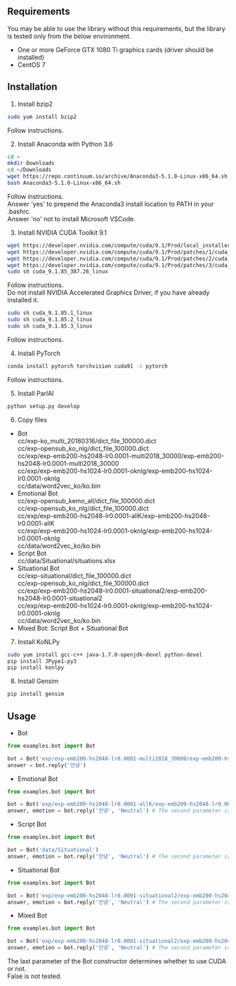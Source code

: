 ## Requirements
You may be able to use the library without this requirements, but the library is tested only from the below environment.
- One or more GeForce GTX 1080 Ti graphics cards (driver should be installed)
- CentOS 7

## Installation
1. Install bzip2  
```bash
sudo yum install bzip2
```
Follow instructions.


2. Install Anaconda with Python 3.6  
```bash
cd ~
mkdir Downloads
cd ~/Downloads
wget https://repo.continuum.io/archive/Anaconda3-5.1.0-Linux-x86_64.sh
bash Anaconda3-5.1.0-Linux-x86_64.sh
```
Follow instructions.  
Answer 'yes' to prepend the Anaconda3 install location to PATH in your .bashrc.  
Answer 'no' not to install Microsoft VSCode.


3. Install NVIDIA CUDA Toolkit 9.1
```bash
wget https://developer.nvidia.com/compute/cuda/9.1/Prod/local_installers/cuda_9.1.85_387.26_linux
wget https://developer.nvidia.com/compute/cuda/9.1/Prod/patches/1/cuda_9.1.85.1_linux
wget https://developer.nvidia.com/compute/cuda/9.1/Prod/patches/2/cuda_9.1.85.2_linux
wget https://developer.nvidia.com/compute/cuda/9.1/Prod/patches/3/cuda_9.1.85.3_linux
sudo sh cuda_9.1.85_387.26_linux
```
Follow instructions.  
Do not install NVIDIA Accelerated Graphics Driver, if you have already installed it.  
```bash
sudo sh cuda_9.1.85.1_linux
sudo sh cuda_9.1.85.2_linux
sudo sh cuda_9.1.85.3_linux
```
Follow instructions.


4. Install PyTorch
```bash
conda install pytorch torchvision cuda91 -c pytorch
```
Follow instructions.


5. Install ParlAI
```bash
python setup.py develop
```


6. Copy files  
  - Bot  
cc/exp-ko_multi_20180316/dict_file_100000.dict  
cc/exp-opensub_ko_nlg/dict_file_100000.dict  
cc/exp/exp-emb200-hs2048-lr0.0001-multi2018_30000/exp-emb200-hs2048-lr0.0001-multi2018_30000  
cc/exp/exp-emb200-hs1024-lr0.0001-oknlg/exp-emb200-hs1024-lr0.0001-oknlg  
cc/data/word2vec_ko/ko.bin  
  - Emotional Bot  
cc/exp-opensub_kemo_all/dict_file_100000.dict  
cc/exp-opensub_ko_nlg/dict_file_100000.dict  
cc/exp/exp-emb200-hs2048-lr0.0001-allK/exp-emb200-hs2048-lr0.0001-allK  
cc/exp/exp-emb200-hs1024-lr0.0001-oknlg/exp-emb200-hs1024-lr0.0001-oknlg  
cc/data/word2vec_ko/ko.bin  
  - Script Bot  
cc/data/Situational/situations.xlsx
  - Situational Bot  
cc/exp-situational/dict_file_100000.dict  
cc/exp-opensub_ko_nlg/dict_file_100000.dict  
cc/exp/exp-emb200-hs2048-lr0.0001-situational2/exp-emb200-hs2048-lr0.0001-situational2  
cc/exp/exp-emb200-hs1024-lr0.0001-oknlg/exp-emb200-hs1024-lr0.0001-oknlg  
cc/data/word2vec_ko/ko.bin  
  - Mixed Bot: Script Bot + Situational Bot

7. Install KoNLPy
```bash
sudo yum install gcc-c++ java-1.7.0-openjdk-devel python-devel
pip install JPype1-py3
pip install konlpy
```


8. Install Gensim
```bash
pip install gensim
```

## Usage
* Bot  

```python
from examples.bot import Bot

bot = Bot('exp/exp-emb200-hs2048-lr0.0001-multi2018_30000/exp-emb200-hs2048-lr0.0001-multi2018_30000', 'exp-ko_multi_20180316/dict_file_100000.dict', cuda=True)
answer = bot.reply('안녕')
```
* Emotional Bot  

```python
from examples.bot import Bot

bot = Bot('exp/exp-emb200-hs2048-lr0.0001-allK/exp-emb200-hs2048-lr0.0001-allK', 'exp-opensub_kemo_all/dict_file_100000.dict', cuda=True)
answer, emotion = bot.reply('안녕', 'Neutral') # The second parameter can be one of these: Neutral, Happiness, Anger, Sadness, Surprise, Fear, Disgust.
```

* Script Bot  

```python
from examples.bot import Bot

bot = Bot('data/Situational')
answer, emotion = bot.reply('안녕', 'Neutral') # The second parameter can be one of these: Neutral, Happiness, Anger, Sadness, Surprise, Fear, Disgust.
```

* Situational Bot  

```python
from examples.bot import Bot

bot = Bot('exp/exp-emb200-hs2048-lr0.0001-situational2/exp-emb200-hs2048-lr0.0001-situational2', 'exp-situational/dict_file_100000.dict', cuda=True)
answer, emotion = bot.reply('안녕', 'Neutral') # The second parameter can be one of these: Neutral, Happiness, Anger, Sadness, Surprise, Fear, Disgust.
```

* Mixed Bot

```python
from examples.bot import Bot

bot = Bot('exp/exp-emb200-hs2048-lr0.0001-situational2/exp-emb200-hs2048-lr0.0001-situational2', 'exp-situational/dict_file_100000.dict', 'data/Situational', cuda=True)
answer, emotion = bot.reply('안녕', 'Neutral') # The second parameter can be one of these: Neutral, Happiness, Anger, Sadness, Surprise, Fear, Disgust.
```

The last parameter of the Bot constructor determines whether to use CUDA or not.  
False is not tested.
